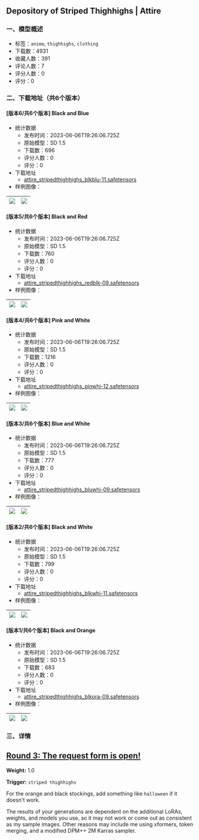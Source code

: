 ## Depository of Striped Thighhighs | Attire
### 一、模型概述

- 标签：`anime`, `thighhighs`, `clothing`
- 下载数：4931
- 收藏人数：391
- 评论人数：7
- 评分人数：0
- 评分：0

### 二、下载地址（共6个版本）

#### [版本6/共6个版本] Black and Blue

- 统计数据
  - 发布时间：2023-06-06T19:26:06.725Z
  - 原始模型：SD 1.5
  - 下载数：696
  - 评分人数：0
  - 评分：0
- 下载地址
  - [attire_stripedthighhighs_blkblu-11.safetensors](https://civitai.com/api/download/models/90590)
- 样例图像：

| <img src="https://image.civitai.com/xG1nkqKTMzGDvpLrqFT7WA/5bf9ad4d-829e-42e4-a1f2-1125693124b1/width=450/1053288.jpeg" /> | <img src="https://image.civitai.com/xG1nkqKTMzGDvpLrqFT7WA/1bc2a5ce-bdd7-4975-9e4e-627137342ba5/width=450/1053289.jpeg" /> |
| ---- | ---- |

#### [版本5/共6个版本] Black and Red

- 统计数据
  - 发布时间：2023-06-06T19:26:06.725Z
  - 原始模型：SD 1.5
  - 下载数：760
  - 评分人数：0
  - 评分：0
- 下载地址
  - [attire_stripedthighhighs_redblk-09.safetensors](https://civitai.com/api/download/models/87892)
- 样例图像：

| <img src="https://image.civitai.com/xG1nkqKTMzGDvpLrqFT7WA/e26fbbed-ca3b-498a-b6d6-9a7205b67826/width=450/1008986.jpeg" /> | <img src="https://image.civitai.com/xG1nkqKTMzGDvpLrqFT7WA/abc398b8-c3a7-49e5-8c8d-0326a0a9ba31/width=450/1053346.jpeg" /> |
| ---- | ---- |

#### [版本4/共6个版本] Pink and White

- 统计数据
  - 发布时间：2023-06-06T19:26:06.725Z
  - 原始模型：SD 1.5
  - 下载数：1216
  - 评分人数：0
  - 评分：0
- 下载地址
  - [attire_stripedthighhighs_pinwhi-12.safetensors](https://civitai.com/api/download/models/80349)
- 样例图像：

| <img src="https://image.civitai.com/xG1nkqKTMzGDvpLrqFT7WA/9d94267c-a4cd-441e-8b8b-d1c9a4c30153/width=450/901984.jpeg" /> | <img src="https://image.civitai.com/xG1nkqKTMzGDvpLrqFT7WA/e0e2dcd5-7dfe-4985-a881-326485b5d56f/width=450/901983.jpeg" /> |
| ---- | ---- |

#### [版本3/共6个版本] Blue and White

- 统计数据
  - 发布时间：2023-06-06T19:26:06.725Z
  - 原始模型：SD 1.5
  - 下载数：777
  - 评分人数：0
  - 评分：0
- 下载地址
  - [attire_stripedthighhighs_bluwhi-09.safetensors](https://civitai.com/api/download/models/80344)
- 样例图像：

| <img src="https://image.civitai.com/xG1nkqKTMzGDvpLrqFT7WA/7566a69a-08fb-4036-8742-a73a3d5d180b/width=450/901947.jpeg" /> | <img src="https://image.civitai.com/xG1nkqKTMzGDvpLrqFT7WA/87168ba8-f569-4ef7-9994-e41b07ee3c41/width=450/901945.jpeg" /> |
| ---- | ---- |

#### [版本2/共6个版本] Black and White

- 统计数据
  - 发布时间：2023-06-06T19:26:06.725Z
  - 原始模型：SD 1.5
  - 下载数：799
  - 评分人数：0
  - 评分：0
- 下载地址
  - [attire_stripedthighhighs_blkwhi-11.safetensors](https://civitai.com/api/download/models/80341)
- 样例图像：

| <img src="https://image.civitai.com/xG1nkqKTMzGDvpLrqFT7WA/aa412c37-6cb8-44bf-a911-56fe825df503/width=450/901921.jpeg" /> | <img src="https://image.civitai.com/xG1nkqKTMzGDvpLrqFT7WA/7d87cca3-be65-45d0-a296-3a43d772e96c/width=450/901922.jpeg" /> |
| ---- | ---- |

#### [版本1/共6个版本] Black and Orange

- 统计数据
  - 发布时间：2023-06-06T19:26:06.725Z
  - 原始模型：SD 1.5
  - 下载数：683
  - 评分人数：0
  - 评分：0
- 下载地址
  - [attire_stripedthighhighs_blkora-09.safetensors](https://civitai.com/api/download/models/80338)
- 样例图像：

| <img src="https://image.civitai.com/xG1nkqKTMzGDvpLrqFT7WA/346e487b-c40b-4c1b-8d14-0a00e00e043b/width=450/901915.jpeg" /> | <img src="https://image.civitai.com/xG1nkqKTMzGDvpLrqFT7WA/29346d7e-7c4f-44e1-afea-75305b683e49/width=450/901916.jpeg" /> |
| ---- | ---- |


### 三、详情
<h2 id="heading-75"><a target="_blank" rel="ugc" href="https://forms.gle/Kh5EbR7ZESt7nTjeA"><strong>Round 3: The request form is open!</strong></a></h2><p><strong>Weight:</strong> 1.0</p><p><strong>Trigger:</strong> <code>striped thighhighs</code></p><p>For the orange and black stockings, add something like <code>halloween</code> if it doesn't work.</p><p>The results of your generations are dependent on the additional LoRAs, weights, and models you use, so it may not work or come out as consistent as my sample images. Other reasons may include me using xformers, token merging, and a modified DPM++ 2M Karras sampler.</p>